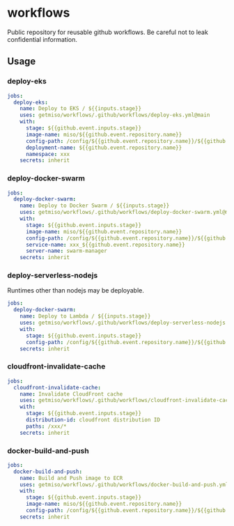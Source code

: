 # workflows

Public repository for reusable github workflows. Be careful not to leak confidential information.

## Usage

### deploy-eks
```yml
jobs:
  deploy-eks:
    name: Deploy to EKS / ${{inputs.stage}}
    uses: getmiso/workflows/.github/workflows/deploy-eks.yml@main
    with:
      stage: ${{github.event.inputs.stage}}
      image-name: miso/${{github.event.repository.name}}
      config-path: /config/${{github.event.repository.name}}/${{github.event.inputs.stage}}
      deployment-name: ${{github.event.repository.name}}
      namespace: xxx
    secrets: inherit
```

### deploy-docker-swarm
```yml
jobs:
  deploy-docker-swarm:
    name: Deploy to Docker Swarm / ${{inputs.stage}}
    uses: getmiso/workflows/.github/workflows/deploy-docker-swarm.yml@main
    with:
      stage: ${{github.event.inputs.stage}}
      image-name: miso/${{github.event.repository.name}}
      config-path: /config/${{github.event.repository.name}}/${{github.event.inputs.stage}}
      service-name: xxx_${{github.event.repository.name}}
      server-name: swarm-manager
    secrets: inherit
```

### deploy-serverless-nodejs
Runtimes other than nodejs may be deployable.
```yml
jobs:
  deploy-docker-swarm:
    name: Deploy to Lambda / ${{inputs.stage}}
    uses: getmiso/workflows/.github/workflows/deploy-serverless-nodejs.yml@main
    with:
      stage: ${{github.event.inputs.stage}}
      config-path: /config/${{github.event.repository.name}}/${{github.event.inputs.stage}}
    secrets: inherit
```

### cloudfront-invalidate-cache
```yml
jobs:
  cloudfront-invalidate-cache:
    name: Invalidate CloudFront cache
    uses: getmiso/workflows/.github/workflows/cloudfront-invalidate-cache.yml@main
    with:
      stage: ${{github.event.inputs.stage}}
      distribution-id: cloudfront distribution ID
      paths: /xxx/*
    secrets: inherit
```

### docker-build-and-push
```yml
jobs:
  docker-build-and-push:
    name: Build and Push image to ECR
    uses: getmiso/workflows/.github/workflows/docker-build-and-push.yml@main
    with:
      stage: ${{github.event.inputs.stage}}
      image-name: miso/${{github.event.repository.name}}
      config-path: /config/${{github.event.repository.name}}/${{github.event.inputs.stage}}
    secrets: inherit
```
